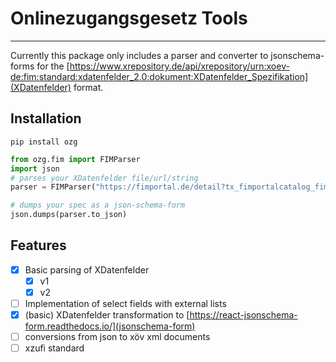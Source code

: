# Onlinezugangsgesetz Tools
---
Currently this package only includes a parser and converter to jsonschema-forms for the [https://www.xrepository.de/api/xrepository/urn:xoev-de:fim:standard:xdatenfelder_2.0:dokument:XDatenfelder_Spezifikation](XDatenfelder) format.

## Installation
 
```
pip install ozg
```

```python
from ozg.fim import FIMParser
import json
# parses your XDatenfelder file/url/string
parser = FIMParser("https://fimportal.de/detail?tx_fimportalcatalog_fimsearch%5Baction%5D=download&tx_fimportalcatalog_fimsearch%5Bcontroller%5D=CatalogEntry&tx_fimportalcatalog_fimsearch%5BdocumentIndex%5D=1&tx_fimportalcatalog_fimsearch%5Bid%5D=DS00000123&cHash=0760c920aa906ab17ecef77281781f09")

# dumps your spec as a json-schema-form
json.dumps(parser.to_json)

```

## Features
- [x] Basic parsing of XDatenfelder
  - [X] v1
  - [X] v2
- [ ] Implementation of select fields with external lists
- [X] (basic) XDatenfelder transformation to [https://react-jsonschema-form.readthedocs.io/](jsonschema-form)
- [ ] conversions from json to xöv xml documents
- [ ] xzufi standard